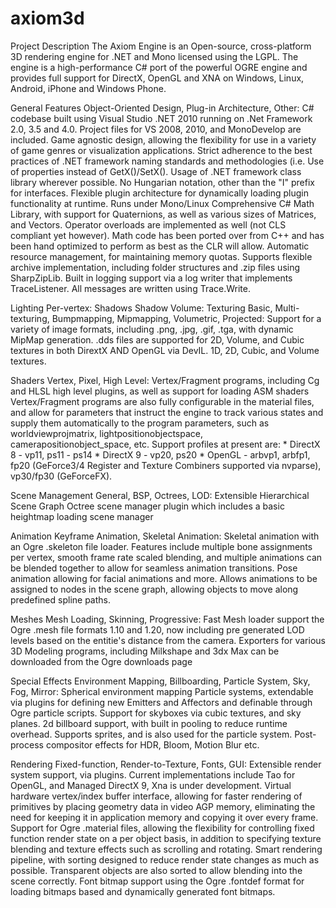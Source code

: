 # axiom3d
Project Description
 The Axiom Engine is an Open-source, cross-platform 3D rendering engine for .NET and Mono licensed using the LGPL. The engine is a high-performance C# port of the powerful OGRE engine and provides full support for DirectX, OpenGL and XNA on Windows, Linux, Android, iPhone and Windows Phone.

General Features Object-Oriented Design, Plug-in Architecture, Other:
C# codebase built using Visual Studio .NET 2010 running on .Net Framework 2.0, 3.5 and 4.0. Project files for VS 2008, 2010, and MonoDevelop are included. 
Game agnostic design, allowing the flexibility for use in a variety of game genres or visualization applications. 
Strict adherence to the best practices of .NET framework naming standards and methodologies (i.e. Use of properties instead of GetX()/SetX(). Usage of .NET framework class library wherever possible. No Hungarian notation, other than the "I" prefix for interfaces. 
Flexible plugin architecture for dynamically loading plugin functionality at runtime. 
Runs under Mono/Linux 
Comprehensive C# Math Library, with support for Quaternions, as well as various sizes of Matrices, and Vectors. Operator overloads are implemented as well (not CLS compliant yet however). Math code has been ported over from C++ and has been hand optimized to perform as best as the CLR will allow. 
Automatic resource management, for maintaining memory quotas. Supports flexible archive implementation, including folder structures and .zip files using SharpZipLib. 
Built in logging support via a log writer that implements TraceListener. All messages are written using Trace.Write. 


Lighting Per-vertex:
Shadows Shadow Volume:
Texturing Basic, Multi-texturing, Bumpmapping, Mipmapping, Volumetric, Projected:
Support for a variety of image formats, including .png, .jpg, .gif, .tga, with dynamic MipMap generation. .dds files are supported for 2D, Volume, and Cubic textures in both DirextX AND OpenGL via DevIL. 
1D, 2D, Cubic, and Volume textures. 

Shaders Vertex, Pixel, High Level:
Vertex/Fragment programs, including Cg and HLSL high level plugins, as well as support for loading ASM shaders 
Vertex/Fragment programs are also fully configurable in the material files, and allow for parameters that instruct the engine to track various states and supply them automatically to the program parameters, such as worldviewprojmatrix, lightpositionobjectspace, camerapositionobject_space, etc. 
Support profiles at present are: * DirectX 8 - vp11, ps11 - ps14 * DirectX 9 - vp20, ps20 * OpenGL - arbvp1, arbfp1, fp20 (GeForce3/4 Register and Texture Combiners supported via nvparse), vp30/fp30 (GeForceFX). 

Scene Management General, BSP, Octrees, LOD:
Extensible Hierarchical Scene Graph 
Octree scene manager plugin which includes a basic heightmap loading scene manager 

Animation Keyframe Animation, Skeletal Animation:
Skeletal animation with an Ogre .skeleton file loader. Features include multiple bone assignments per vertex, smooth frame rate scaled blending, and multiple animations can be blended together to allow for seamless animation transitions. 
Pose animation allowing for facial animations and more. 
Allows animations to be assigned to nodes in the scene graph, allowing objects to move along predefined spline paths. 

Meshes Mesh Loading, Skinning, Progressive:
Fast Mesh loader support the Ogre .mesh file formats 1.10 and 1.20, now including pre generated LOD levels based on the entitie's distance from the camera. 
Exporters for various 3D Modeling programs, including Milkshape and 3dx Max can be downloaded from the Ogre downloads page 

Special Effects Environment Mapping, Billboarding, Particle System, Sky, Fog, Mirror:
Spherical environment mapping 
Particle systems, extendable via plugins for defining new Emitters and Affectors and definable through Ogre particle scripts. 
Support for skyboxes via cubic textures, and sky planes. 
2d billboard support, with built in pooling to reduce runtime overhead. Supports sprites, and is also used for the particle system. 
Post-process compositor effects for HDR, Bloom, Motion Blur etc. 

Rendering Fixed-function, Render-to-Texture, Fonts, GUI:
Extensible render system support, via plugins. Current implementations include Tao for OpenGL, and Managed DirectX 9, Xna is under development. 
Virtual hardware vertex/index buffer interface, allowing for faster rendering of primitives by placing geometry data in video AGP memory, eliminating the need for keeping it in application memory and copying it over every frame. 
Support for Ogre .material files, allowing the flexibility for controlling fixed function render state on a per object basis, in addition to specifying texture blending and texture effects such as scrolling and rotating. 
Smart rendering pipeline, with sorting designed to reduce render state changes as much as possible. Transparent objects are also sorted to allow blending into the scene correctly. 
Font bitmap support using the Ogre .fontdef format for loading bitmaps based and dynamically generated font bitmaps. 


